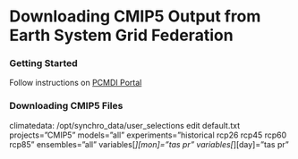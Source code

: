 Downloading CMIP5 Output from Earth System Grid Federation
=============================================

### Getting Started

Follow instructions on [PCMDI Portal](http://cmip-pcmdi.llnl.gov/cmip5/data_getting_started.html)

### Downloading CMIP5 Files

climatedata: /opt/synchro_data/user_selections
    edit default.txt
          	projects=”CMIP5”
	          models=”all”
	          experiments=”historical rcp26 rcp45 rcp60 rcp85”
	          ensembles=”all”
	          variables[*][mon]=”tas pr”
	          variables[*][day]=”tas pr”
